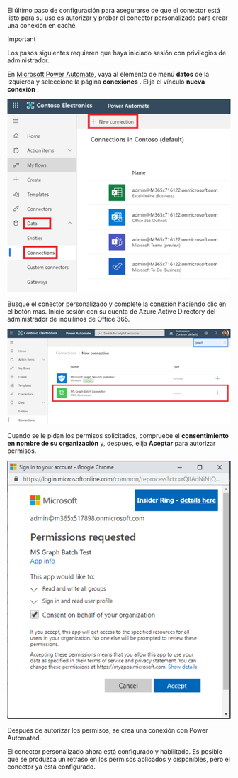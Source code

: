 <!-- markdownlint-disable MD002 MD041 -->

El último paso de configuración para asegurarse de que el conector está listo para su uso es autorizar y probar el conector personalizado para crear una conexión en caché.

> [!IMPORTANT]
> Los pasos siguientes requieren que haya iniciado sesión con privilegios de administrador.

En [Microsoft Power Automate](https://flow.microsoft.com), vaya al elemento de menú **datos** de la izquierda y seleccione la página **conexiones** . Elija el vínculo **nueva conexión** .

![Captura de pantalla del botón nueva conexión](./images/new-connection.png)

Busque el conector personalizado y complete la conexión haciendo clic en el botón más. Inicie sesión con su cuenta de Azure Active Directory del administrador de inquilinos de Office 365.

![Captura de pantalla de la lista de conexiones](./images/connection-sign-in.png)

Cuando se le pidan los permisos solicitados, compruebe el **consentimiento en nombre de su organización** y, después, elija **Aceptar** para autorizar permisos.

![Captura de pantalla de la solicitud de consentimiento](./images/consent-prompt.png)

Después de autorizar los permisos, se crea una conexión con Power Automated.

El conector personalizado ahora está configurado y habilitado. Es posible que se produzca un retraso en los permisos aplicados y disponibles, pero el conector ya está configurado.
